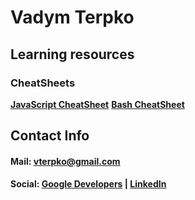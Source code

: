 <head>
<script async src="https://pagead2.googlesyndication.com/pagead/js/adsbygoogle.js?client=ca-pub-8684781314803553"
     crossorigin="anonymous"></script>
</head>

# Vadym Terpko

## Learning resources
### CheatSheets
[**JavaScript CheatSheet**](Learning_Resources/JavaScript_CheatSheet)
[**Bash CheatSheet**](Learning_Resources/c9bca35a-3437-413b-93ca-af8a163b080e_Export-5b808b56-b9a8-468e-9322-e863ff34ce13/Bash%208561c2a4e2544af1a2882bd2d07d3554)

## Contact Info
#### Mail: <a href="mailto:vterpko@gmail.com">vterpko@gmail.com<a>
#### Social: [Google Developers](https://g.dev/vterpko) **|** [LinkedIn](https://linkedin.com/in/vadym-terpko-6119081a6) 
